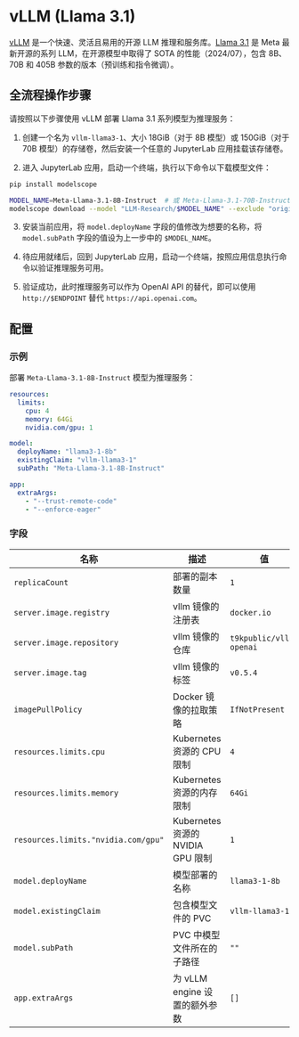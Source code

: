 # vLLM (Llama 3.1)

[vLLM](https://github.com/vllm-project/vllm) 是一个快速、灵活且易用的开源 LLM 推理和服务库。[Llama 3.1](https://llama.meta.com/) 是 Meta 最新开源的系列 LLM，在开源模型中取得了 SOTA 的性能（2024/07），包含 8B、70B 和 405B 参数的版本（预训练和指令微调）。

## 全流程操作步骤

请按照以下步骤使用 vLLM 部署 Llama 3.1 系列模型为推理服务：

1. 创建一个名为 `vllm-llama3-1`、大小 18GiB（对于 8B 模型）或 150GiB（对于 70B 模型）的存储卷，然后安装一个任意的 JupyterLab 应用挂载该存储卷。

2. 进入 JupyterLab 应用，启动一个终端，执行以下命令以下载模型文件：

```bash
pip install modelscope

MODEL_NAME=Meta-Llama-3.1-8B-Instruct  # 或 Meta-Llama-3.1-70B-Instruct
modelscope download --model "LLM-Research/$MODEL_NAME" --exclude "original/*" --local_dir "./$MODEL_NAME"
```

3. 安装当前应用，将 `model.deployName` 字段的值修改为想要的名称，将`model.subPath` 字段的值设为上一步中的 `$MODEL_NAME`。

4. 待应用就绪后，回到 JupyterLab 应用，启动一个终端，按照应用信息执行命令以验证推理服务可用。

5. 验证成功，此时推理服务可以作为 OpenAI API 的替代，即可以使用 `http://$ENDPOINT` 替代 `https://api.openai.com`。

## 配置

### 示例

部署 `Meta-Llama-3.1-8B-Instruct` 模型为推理服务：

```yaml
resources:
  limits:
    cpu: 4
    memory: 64Gi
    nvidia.com/gpu: 1

model:
  deployName: "llama3-1-8b"
  existingClaim: "vllm-llama3-1"
  subPath: "Meta-Llama-3.1-8B-Instruct"

app:
  extraArgs:
    - "--trust-remote-code"
    - "--enforce-eager"
```

### 字段

| 名称                                | 描述                              | 值                      |
| ----------------------------------- | --------------------------------- | ----------------------- |
| `replicaCount`                      | 部署的副本数量                    | `1`                     |
| `server.image.registry`             | vllm 镜像的注册表                 | `docker.io`             |
| `server.image.repository`           | vllm 镜像的仓库                   | `t9kpublic/vllm-openai` |
| `server.image.tag`                  | vllm 镜像的标签                   | `v0.5.4`                |
| `imagePullPolicy`                   | Docker 镜像的拉取策略             | `IfNotPresent`          |
| `resources.limits.cpu`              | Kubernetes 资源的 CPU 限制        | `4`                     |
| `resources.limits.memory`           | Kubernetes 资源的内存限制         | `64Gi`                  |
| `resources.limits."nvidia.com/gpu"` | Kubernetes 资源的 NVIDIA GPU 限制 | `1`                     |
| `model.deployName`                  | 模型部署的名称                    | `llama3-1-8b`           |
| `model.existingClaim`               | 包含模型文件的 PVC                | `vllm-llama3-1`         |
| `model.subPath`                     | PVC 中模型文件所在的子路径        | `""`                    |
| `app.extraArgs`                     | 为 vLLM engine 设置的额外参数     | `[]`                    |
